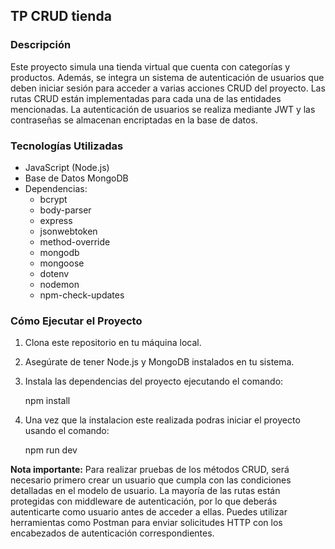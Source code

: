 ## **TP CRUD tienda**

### **Descripción**
Este proyecto simula una tienda virtual que cuenta con categorías y productos. Además, se integra un sistema de autenticación de usuarios que deben iniciar sesión para acceder a varias acciones CRUD del proyecto. Las rutas CRUD están implementadas para cada una de las entidades mencionadas. La autenticación de usuarios se realiza mediante JWT y las contraseñas se almacenan encriptadas en la base de datos.

### **Tecnologías Utilizadas**
- JavaScript (Node.js)
- Base de Datos MongoDB
- Dependencias:
  - bcrypt
  - body-parser
  - express
  - jsonwebtoken
  - method-override
  - mongodb
  - mongoose
  - dotenv
  - nodemon
  - npm-check-updates

### **Cómo Ejecutar el Proyecto**
1. Clona este repositorio en tu máquina local.
2. Asegúrate de tener Node.js y MongoDB instalados en tu sistema.
3. Instala las dependencias del proyecto ejecutando el comando:

   npm install
      
5. Una vez que la instalacion este realizada podras iniciar el proyecto usando el comando:

   npm run dev

**Nota importante:** Para realizar pruebas de los métodos CRUD, será necesario primero crear un usuario que cumpla con las condiciones detalladas en el modelo de usuario. La mayoría de las rutas están protegidas con middleware de autenticación, por lo que deberás autenticarte como usuario antes de acceder a ellas. Puedes utilizar herramientas como Postman para enviar solicitudes HTTP con los encabezados de autenticación correspondientes.


